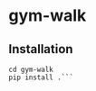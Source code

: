 # gym-walk

## Installation

```git clone https://github.com/rldm/gym-walk.git
cd gym-walk
pip install .```